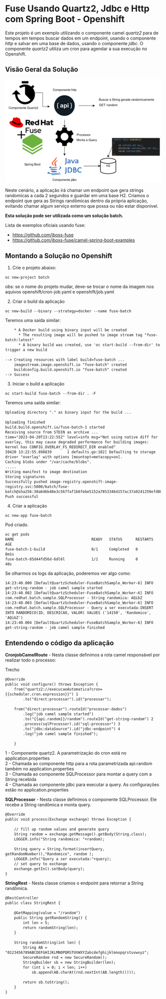 # Fuse Usando Quartz2, Jdbc e Http com Spring Boot - Openshift

Este projeto é um exemplo utilizando o componente camel *quartz2* para de tempos em tempos buscar dados em um endpoint, usando o componente *http* e salvar em uma base de dados, usando o componente *jdbc*. O componente *quartz2* utiliza um cron para agendar a sua execução no Openshift.   

## Visão Geral da Solução
![architecture](./assets/01.png)

Neste cenário, a aplicação irá chamar um endpoint que gera strings randomicas a cada 2 segundos e guardar em uma base H2. Criamos o endpoint que gera as Strings randômicas dentro da própria aplicação, evitando chamar algum serviço externo que possa ou não estar disponível.

**Esta solução pode ser utilizada como um solução batch.**   

Lista de exemplos oficiais usando fuse:   
* https://github.com/jboss-fuse   
* https://github.com/jboss-fuse/camel-spring-boot-examples   

## Montando a Solução no Openshift

1. Crie o projeto abaixo:

~~~
oc new-project batch
~~~
obs: se o nome do projeto mudar, deve-se trocar o nome da imagem nos aquivos openshift/cron-job.yaml e openshift/job.yaml

2. Criar o build da aplicação
~~~
oc new-build --binary --strategy=docker --name fuse-batch
~~~

Teremos uma saída similar:
~~~
    * A Docker build using binary input will be created
      * The resulting image will be pushed to image stream tag "fuse-batch:latest"
      * A binary build was created, use 'oc start-build --from-dir' to trigger a new build

--> Creating resources with label build=fuse-batch ...
    imagestream.image.openshift.io "fuse-batch" created
    buildconfig.build.openshift.io "fuse-batch" created
--> Success
~~~ 

3. Iniciar o build a aplicação
~~~
oc start-build fuse-batch --from-dir . -F
~~~

Teremos uma saída similar:

~~~
Uploading directory "." as binary input for the build ...

Uploading finished
build.build.openshift.io/fuse-batch-1 started
Receiving source from STDIN as archive ...
time="2023-04-20T13:22:55Z" level=info msg="Not using native diff for overlay, this may cause degraded performance for building images: kernel has CONFIG_OVERLAY_FS_REDIRECT_DIR enabled"
I0420 13:22:55.898839       1 defaults.go:102] Defaulting to storage driver "overlay" with options [mountopt=metacopy=on].
Caching blobs under "/var/cache/blobs".
.....
Writing manifest to image destination
Storing signatures
Successfully pushed image-registry.openshift-image-registry.svc:5000/batch/fuse-batch@sha256:30a646b48e3c567faf1b6febe5152a78533464157ac37a9241259efd80359320
Push successful
~~~ 

4. Criar a aplicação
~~~
oc new-app fuse-batch
~~~

Pod criado.
~~~
oc get pods
NAME                                   READY   STATUS      RESTARTS   AGE
fuse-batch-1-build                     0/1     Completed   0          8m1s
fuse-batch-85d44fd56d-6dl6l            1/1     Running     0          40s
~~~

Se olharmos os logs da aplicação, poderemos ver algo como:
~~~
14:23:40.000 [DefaultQuartzScheduler-FuseBatchSample_Worker-6] INFO get-string-random - job camel sample started
14:23:40.002 [DefaultQuartzScheduler-FuseBatchSample_Worker-6] INFO com.redhat.batch.sample.SQLProcessor - String randomica: AQibZ
14:23:40.003 [DefaultQuartzScheduler-FuseBatchSample_Worker-6] INFO com.redhat.batch.sample.SQLProcessor - Query a ser executada:INSERT INTO RANDOMICO(ID, DESCRICAO, VALOR) VALUES ('14150', 'Randomico', 'AQibZ')
14:23:40.004 [DefaultQuartzScheduler-FuseBatchSample_Worker-6] INFO get-string-random - job camel sample finished
~~~

## Entendendo o código da aplicação

**CronjobCamelRoute** - Nesta classe definimos a rota camel responsável por realizar todo o processo:

Trecho
~~~
@Override
public void configure() throws Exception {
    from("quartz2://execucaoAutomatica?cron={{scheduler.cron.expression}}") 1
        .to("direct:processar").id("processar");
    
    from("direct:processar").routeId("processar-dados")
        .log("job camel sample started")
        .to("{{api.random}}/random").routeId("get-string-random") 2
        .process(sqlProcessor).id("sql-processor") 3
        .to("jdbc:dataSource").id("jdbc-endpoint") 4
        .log("job camel sample finished");
        
    }
~~~

1 - Componente quartz2. A parametrização do cron está no application.properties   
2 - Chamada ao componente http para a rota parametrizada api.random também no application.properties   
3 - Chamada ao componente SQLProcessor para montar a query com a String recebida   
4 - Chamada ao componente jdbc para executar a query. As configurações estão no application.properties   

**SQLProcessor** - Nesta classe definimos o componente SQLProcessor. Ele recebe a String randômica e monta query.

~~~
@Override
public void process(Exchange exchange) throws Exception {

    // fill up random values and generate query
    String random = exchange.getMessage().getBody(String.class);
    LOGGER.info("String randomica: "+random);
        
    String query = String.format(insertQuery, getRandomNumber(),"Randomico", random );
    LOGGER.info("Query a ser executada:"+query);
    // set query to exchange
    exchange.getIn().setBody(query);
}
~~~    

**StringRest** - Nesta classe criamos o endpoint para retornar a String randômica.
~~~    
@RestController
public class StringRest {

    @GetMapping(value = "/random")
    public String getRandomString() {
        int len = 5;
        return randomString(len);
    }

    String randomString(int len) {
        String AB = "0123456789ABCDEFGHIJKLMNOPQRSTUVWXYZabcdefghijklmnopqrstuvwxyz";
        SecureRandom rnd = new SecureRandom();
        StringBuilder sb = new StringBuilder(len);
        for (int i = 0; i < len; i++)
            sb.append(AB.charAt(rnd.nextInt(AB.length())));

        return sb.toString();
    }
}
~~~    